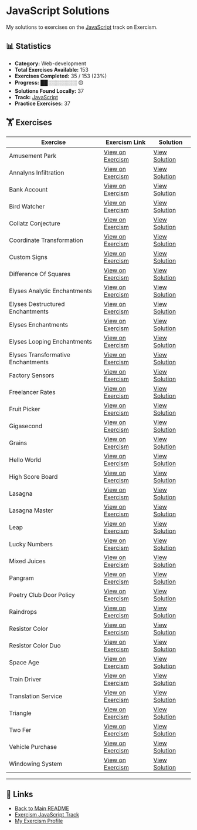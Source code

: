 # JavaScript Solutions

My solutions to exercises on the [JavaScript](https://exercism.org/tracks/javascript) track on Exercism.

## 📊 Statistics

- **Category:** Web-development
- **Total Exercises Available:** 153
- **Exercises Completed:** 35 / 153 (23%)
- **Progress:** ██░░░░░░░░ 🟡
- **Solutions Found Locally:** 37
- **Track:** [JavaScript](https://exercism.org/tracks/javascript)
- **Practice Exercises:** 37

## 🏋️ Exercises

| Exercise | Exercism Link | Solution |
|----------|---------------|----------|
| Amusement Park | [View on Exercism](https://exercism.org/tracks/javascript/exercises/amusement-park) | [View Solution](amusement-park/README.md) |
| Annalyns Infiltration | [View on Exercism](https://exercism.org/tracks/javascript/exercises/annalyns-infiltration) | [View Solution](annalyns-infiltration/README.md) |
| Bank Account | [View on Exercism](https://exercism.org/tracks/javascript/exercises/bank-account) | [View Solution](bank-account/README.md) |
| Bird Watcher | [View on Exercism](https://exercism.org/tracks/javascript/exercises/bird-watcher) | [View Solution](bird-watcher/README.md) |
| Collatz Conjecture | [View on Exercism](https://exercism.org/tracks/javascript/exercises/collatz-conjecture) | [View Solution](collatz-conjecture/README.md) |
| Coordinate Transformation | [View on Exercism](https://exercism.org/tracks/javascript/exercises/coordinate-transformation) | [View Solution](coordinate-transformation/README.md) |
| Custom Signs | [View on Exercism](https://exercism.org/tracks/javascript/exercises/custom-signs) | [View Solution](custom-signs/README.md) |
| Difference Of Squares | [View on Exercism](https://exercism.org/tracks/javascript/exercises/difference-of-squares) | [View Solution](difference-of-squares/README.md) |
| Elyses Analytic Enchantments | [View on Exercism](https://exercism.org/tracks/javascript/exercises/elyses-analytic-enchantments) | [View Solution](elyses-analytic-enchantments/README.md) |
| Elyses Destructured Enchantments | [View on Exercism](https://exercism.org/tracks/javascript/exercises/elyses-destructured-enchantments) | [View Solution](elyses-destructured-enchantments/README.md) |
| Elyses Enchantments | [View on Exercism](https://exercism.org/tracks/javascript/exercises/elyses-enchantments) | [View Solution](elyses-enchantments/README.md) |
| Elyses Looping Enchantments | [View on Exercism](https://exercism.org/tracks/javascript/exercises/elyses-looping-enchantments) | [View Solution](elyses-looping-enchantments/README.md) |
| Elyses Transformative Enchantments | [View on Exercism](https://exercism.org/tracks/javascript/exercises/elyses-transformative-enchantments) | [View Solution](elyses-transformative-enchantments/README.md) |
| Factory Sensors | [View on Exercism](https://exercism.org/tracks/javascript/exercises/factory-sensors) | [View Solution](factory-sensors/README.md) |
| Freelancer Rates | [View on Exercism](https://exercism.org/tracks/javascript/exercises/freelancer-rates) | [View Solution](freelancer-rates/README.md) |
| Fruit Picker | [View on Exercism](https://exercism.org/tracks/javascript/exercises/fruit-picker) | [View Solution](fruit-picker/README.md) |
| Gigasecond | [View on Exercism](https://exercism.org/tracks/javascript/exercises/gigasecond) | [View Solution](gigasecond/README.md) |
| Grains | [View on Exercism](https://exercism.org/tracks/javascript/exercises/grains) | [View Solution](grains/README.md) |
| Hello World | [View on Exercism](https://exercism.org/tracks/javascript/exercises/hello-world) | [View Solution](hello-world/README.md) |
| High Score Board | [View on Exercism](https://exercism.org/tracks/javascript/exercises/high-score-board) | [View Solution](high-score-board/README.md) |
| Lasagna | [View on Exercism](https://exercism.org/tracks/javascript/exercises/lasagna) | [View Solution](lasagna/README.md) |
| Lasagna Master | [View on Exercism](https://exercism.org/tracks/javascript/exercises/lasagna-master) | [View Solution](lasagna-master/README.md) |
| Leap | [View on Exercism](https://exercism.org/tracks/javascript/exercises/leap) | [View Solution](leap/README.md) |
| Lucky Numbers | [View on Exercism](https://exercism.org/tracks/javascript/exercises/lucky-numbers) | [View Solution](lucky-numbers/README.md) |
| Mixed Juices | [View on Exercism](https://exercism.org/tracks/javascript/exercises/mixed-juices) | [View Solution](mixed-juices/README.md) |
| Pangram | [View on Exercism](https://exercism.org/tracks/javascript/exercises/pangram) | [View Solution](pangram/README.md) |
| Poetry Club Door Policy | [View on Exercism](https://exercism.org/tracks/javascript/exercises/poetry-club-door-policy) | [View Solution](poetry-club-door-policy/README.md) |
| Raindrops | [View on Exercism](https://exercism.org/tracks/javascript/exercises/raindrops) | [View Solution](raindrops/README.md) |
| Resistor Color | [View on Exercism](https://exercism.org/tracks/javascript/exercises/resistor-color) | [View Solution](resistor-color/README.md) |
| Resistor Color Duo | [View on Exercism](https://exercism.org/tracks/javascript/exercises/resistor-color-duo) | [View Solution](resistor-color-duo/README.md) |
| Space Age | [View on Exercism](https://exercism.org/tracks/javascript/exercises/space-age) | [View Solution](space-age/README.md) |
| Train Driver | [View on Exercism](https://exercism.org/tracks/javascript/exercises/train-driver) | [View Solution](train-driver/README.md) |
| Translation Service | [View on Exercism](https://exercism.org/tracks/javascript/exercises/translation-service) | [View Solution](translation-service/README.md) |
| Triangle | [View on Exercism](https://exercism.org/tracks/javascript/exercises/triangle) | [View Solution](triangle/README.md) |
| Two Fer | [View on Exercism](https://exercism.org/tracks/javascript/exercises/two-fer) | [View Solution](two-fer/README.md) |
| Vehicle Purchase | [View on Exercism](https://exercism.org/tracks/javascript/exercises/vehicle-purchase) | [View Solution](vehicle-purchase/README.md) |
| Windowing System | [View on Exercism](https://exercism.org/tracks/javascript/exercises/windowing-system) | [View Solution](windowing-system/README.md) |

---

## 🔗 Links

- [Back to Main README](../README.md)
- [Exercism JavaScript Track](https://exercism.org/tracks/javascript)
- [My Exercism Profile](https://exercism.org/profiles/princemuel)
